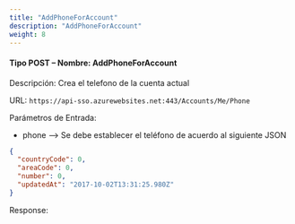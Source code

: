 ```yaml
---
title: "AddPhoneForAccount"
description: "AddPhoneForAccount"
weight: 8
---
```


#### Tipo POST – Nombre: AddPhoneForAccount ####

Descripción: Crea el telefono de la cuenta actual

URL: `https://api-sso.azurewebsites.net:443/Accounts/Me/Phone`

Parámetros de Entrada:

* phone --> Se debe establecer el teléfono de acuerdo al siguiente JSON

```json
{
  "countryCode": 0,
  "areaCode": 0,
  "number": 0,
  "updatedAt": "2017-10-02T13:31:25.980Z"
}
```

Response:

